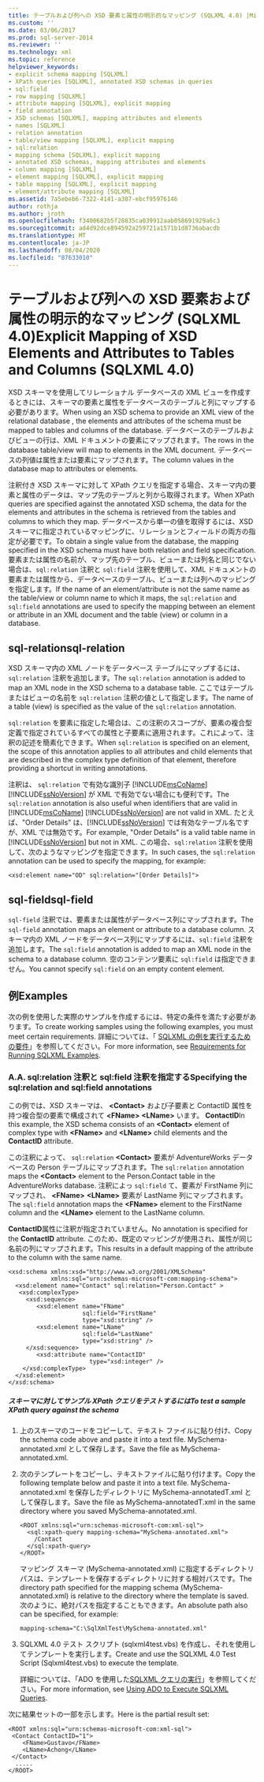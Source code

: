 ```yaml
---
title: テーブルおよび列への XSD 要素と属性の明示的なマッピング (SQLXML 4.0) |Microsoft Docs
ms.custom: ''
ms.date: 03/06/2017
ms.prod: sql-server-2014
ms.reviewer: ''
ms.technology: xml
ms.topic: reference
helpviewer_keywords:
- explicit schema mapping [SQLXML]
- XPath queries [SQLXML], annotated XSD schemas in queries
- sql:field
- row mapping [SQLXML]
- attribute mapping [SQLXML], explicit mapping
- field annotation
- XSD schemas [SQLXML], mapping attributes and elements
- names [SQLXML]
- relation annotation
- table/view mapping [SQLXML], explicit mapping
- sql:relation
- mapping schema [SQLXML], explicit mapping
- annotated XSD schemas, mapping attributes and elements
- column mapping [SQLXML]
- element mapping [SQLXML], explicit mapping
- table mapping [SQLXML], explicit mapping
- element/attribute mapping [SQLXML]
ms.assetid: 7a5ebeb6-7322-4141-a307-ebcf95976146
author: rothja
ms.author: jroth
ms.openlocfilehash: f3400682b5f28835ca039912aab058691929a6c3
ms.sourcegitcommit: ad4d92dce894592a259721a1571b1d8736abacdb
ms.translationtype: MT
ms.contentlocale: ja-JP
ms.lasthandoff: 08/04/2020
ms.locfileid: "87633010"
---
```

# <a name="explicit-mapping-of-xsd-elements-and-attributes-to-tables-and-columns-sqlxml-40"></a><span data-ttu-id="77589-102">テーブルおよび列への XSD 要素および属性の明示的なマッピング (SQLXML 4.0)</span><span class="sxs-lookup"><span data-stu-id="77589-102">Explicit Mapping of XSD Elements and Attributes to Tables and Columns (SQLXML 4.0)</span></span>
  <span data-ttu-id="77589-103">XSD スキーマを使用してリレーショナル データベースの XML ビューを作成するときには、スキーマの要素と属性をデータベースのテーブルと列にマップする必要があります。</span><span class="sxs-lookup"><span data-stu-id="77589-103">When using an XSD schema to provide an XML view of the relational database , the elements and attributes of the schema must be mapped to tables and columns of the database.</span></span> <span data-ttu-id="77589-104">データベースのテーブルおよびビューの行は、XML ドキュメントの要素にマップされます。</span><span class="sxs-lookup"><span data-stu-id="77589-104">The rows in the database table/view will map to elements in the XML document.</span></span> <span data-ttu-id="77589-105">データベースの列値は属性または要素にマップされます。</span><span class="sxs-lookup"><span data-stu-id="77589-105">The column values in the database map to attributes or elements.</span></span>  
  
 <span data-ttu-id="77589-106">注釈付き XSD スキーマに対して XPath クエリを指定する場合、スキーマ内の要素と属性のデータは、マップ先のテーブルと列から取得されます。</span><span class="sxs-lookup"><span data-stu-id="77589-106">When XPath queries are specified against the annotated XSD schema, the data for the elements and attributes in the schema is retrieved from the tables and columns to which they map.</span></span> <span data-ttu-id="77589-107">データベースから単一の値を取得するには、XSD スキーマに指定されているマッピングに、リレーションとフィールドの両方の指定が必要です。</span><span class="sxs-lookup"><span data-stu-id="77589-107">To obtain a single value from the database, the mapping specified in the XSD schema must have both relation and field specification.</span></span> <span data-ttu-id="77589-108">要素または属性の名前が、マップ先のテーブル、ビューまたは列名と同じでない場合は、`sql:relation` 注釈と `sql:field` 注釈を使用して、XML ドキュメントの要素または属性から、データベースのテーブル、ビューまたは列へのマッピングを指定します。</span><span class="sxs-lookup"><span data-stu-id="77589-108">If the name of an element/attribute is not the same name as the table/view or column name to which it maps, the `sql:relation` and `sql:field` annotations are used to specify the mapping between an element or attribute in an XML document and the table (view) or column in a database.</span></span>  
  
## <a name="sql-relation"></a><span data-ttu-id="77589-109">sql-relation</span><span class="sxs-lookup"><span data-stu-id="77589-109">sql-relation</span></span>  
 <span data-ttu-id="77589-110">XSD スキーマ内の XML ノードをデータベース テーブルにマップするには、`sql:relation` 注釈を追加します。</span><span class="sxs-lookup"><span data-stu-id="77589-110">The `sql:relation` annotation is added to map an XML node in the XSD schema to a database table.</span></span> <span data-ttu-id="77589-111">ここではテーブルまたはビューの名前を `sql:relation` 注釈の値として指定します。</span><span class="sxs-lookup"><span data-stu-id="77589-111">The name of a table (view) is specified as the value of the `sql:relation` annotation.</span></span>  
  
 <span data-ttu-id="77589-112">`sql:relation` を要素に指定した場合は、この注釈のスコープが、要素の複合型定義で指定されているすべての属性と子要素に適用されます。これによって、注釈の記述を簡素化できます。</span><span class="sxs-lookup"><span data-stu-id="77589-112">When `sql:relation` is specified on an element, the scope of this annotation applies to all attributes and child elements that are described in the complex type definition of that element, therefore providing a shortcut in writing annotations.</span></span>  
  
 <span data-ttu-id="77589-113">注釈は、 `sql:relation` で有効な識別子 [!INCLUDE[msCoName](../../includes/msconame-md.md)] [!INCLUDE[ssNoVersion](../../includes/ssnoversion-md.md)] が XML で有効でない場合にも便利です。</span><span class="sxs-lookup"><span data-stu-id="77589-113">The `sql:relation` annotation is also useful when identifiers that are valid in [!INCLUDE[msCoName](../../includes/msconame-md.md)] [!INCLUDE[ssNoVersion](../../includes/ssnoversion-md.md)] are not valid in XML.</span></span> <span data-ttu-id="77589-114">たとえば、"Order Details" は、[!INCLUDE[ssNoVersion](../../includes/ssnoversion-md.md)] では有効なテーブル名ですが、XML では無効です。</span><span class="sxs-lookup"><span data-stu-id="77589-114">For example, "Order Details" is a valid table name in [!INCLUDE[ssNoVersion](../../includes/ssnoversion-md.md)] but not in XML.</span></span> <span data-ttu-id="77589-115">この場合、`sql:relation` 注釈を使用して、次のようなマッピングを指定できます。</span><span class="sxs-lookup"><span data-stu-id="77589-115">In such cases, the `sql:relation` annotation can be used to specify the mapping, for example:</span></span>  
  
```  
<xsd:element name="OD" sql:relation="[Order Details]">  
```  
  
## <a name="sql-field"></a><span data-ttu-id="77589-116">sql-field</span><span class="sxs-lookup"><span data-stu-id="77589-116">sql-field</span></span>  
 <span data-ttu-id="77589-117">`sql-field` 注釈では、要素または属性がデータベース列にマップされます。</span><span class="sxs-lookup"><span data-stu-id="77589-117">The `sql-field` annotation maps an element or attribute to a database column.</span></span> <span data-ttu-id="77589-118">スキーマ内の XML ノードをデータベース列にマップするには、`sql:field` 注釈を追加します。</span><span class="sxs-lookup"><span data-stu-id="77589-118">The `sql:field` annotation is added to map an XML node in the schema to a database column.</span></span> <span data-ttu-id="77589-119">空のコンテンツ要素に `sql:field` は指定できません。</span><span class="sxs-lookup"><span data-stu-id="77589-119">You cannot specify `sql:field` on an empty content element.</span></span>  
  
## <a name="examples"></a><span data-ttu-id="77589-120">例</span><span class="sxs-lookup"><span data-stu-id="77589-120">Examples</span></span>  
 <span data-ttu-id="77589-121">次の例を使用した実際のサンプルを作成するには、特定の条件を満たす必要があります。</span><span class="sxs-lookup"><span data-stu-id="77589-121">To create working samples using the following examples, you must meet certain requirements.</span></span> <span data-ttu-id="77589-122">詳細については、「 [SQLXML の例を実行するための要件](../sqlxml/requirements-for-running-sqlxml-examples.md)」を参照してください。</span><span class="sxs-lookup"><span data-stu-id="77589-122">For more information, see [Requirements for Running SQLXML Examples](../sqlxml/requirements-for-running-sqlxml-examples.md).</span></span>  
  
### <a name="a-specifying-the-sqlrelation-and-sqlfield-annotations"></a><span data-ttu-id="77589-123">A.</span><span class="sxs-lookup"><span data-stu-id="77589-123">A.</span></span> <span data-ttu-id="77589-124">sql:relation 注釈と sql:field 注釈を指定する</span><span class="sxs-lookup"><span data-stu-id="77589-124">Specifying the sql:relation and sql:field annotations</span></span>  
 <span data-ttu-id="77589-125">この例では、XSD スキーマは、 **\<Contact>** および子要素と ContactID 属性を持つ複合型の要素で構成されて **\<FName>** **\<LName>** います。 **ContactID**</span><span class="sxs-lookup"><span data-stu-id="77589-125">In this example, the XSD schema consists of an **\<Contact>** element of complex type with **\<FName>** and **\<LName>** child elements and the **ContactID** attribute.</span></span>  
  
 <span data-ttu-id="77589-126">この注釈によって、 `sql:relation` **\<Contact>** 要素が AdventureWorks データベースの Person テーブルにマップされます。</span><span class="sxs-lookup"><span data-stu-id="77589-126">The `sql:relation` annotation maps the **\<Contact>** element to the Person.Contact table in the AdventureWorks database.</span></span> <span data-ttu-id="77589-127">注釈によっ `sql:field` て、要素が FirstName 列にマップされ、 **\<FName>** **\<LName>** 要素が LastName 列にマップされます。</span><span class="sxs-lookup"><span data-stu-id="77589-127">The `sql:field` annotation maps the **\<FName>** element to the FirstName column and the **\<LName>** element to the LastName column.</span></span>  
  
 <span data-ttu-id="77589-128">**ContactID**属性に注釈が指定されていません。</span><span class="sxs-lookup"><span data-stu-id="77589-128">No annotation is specified for the **ContactID** attribute.</span></span> <span data-ttu-id="77589-129">このため、既定のマッピングが使用され、属性が同じ名前の列にマップされます。</span><span class="sxs-lookup"><span data-stu-id="77589-129">This results in a default mapping of the attribute to the column with the same name.</span></span>  
  
```  
<xsd:schema xmlns:xsd="http://www.w3.org/2001/XMLSchema"  
            xmlns:sql="urn:schemas-microsoft-com:mapping-schema">  
  <xsd:element name="Contact" sql:relation="Person.Contact" >  
   <xsd:complexType>  
     <xsd:sequence>  
        <xsd:element name="FName"  
                     sql:field="FirstName"   
                     type="xsd:string" />   
        <xsd:element name="LName"    
                     sql:field="LastName"    
                     type="xsd:string" />  
     </xsd:sequence>  
        <xsd:attribute name="ContactID"   
                       type="xsd:integer" />  
    </xsd:complexType>  
  </xsd:element>  
</xsd:schema>  
```  
  
##### <a name="to-test-a-sample-xpath-query-against-the-schema"></a><span data-ttu-id="77589-130">スキーマに対してサンプル XPath クエリをテストするには</span><span class="sxs-lookup"><span data-stu-id="77589-130">To test a sample XPath query against the schema</span></span>  
  
1.  <span data-ttu-id="77589-131">上のスキーマのコードをコピーして、テキスト ファイルに貼り付け、</span><span class="sxs-lookup"><span data-stu-id="77589-131">Copy the schema code above and paste it into a text file.</span></span> <span data-ttu-id="77589-132">MySchema-annotated.xml として保存します。</span><span class="sxs-lookup"><span data-stu-id="77589-132">Save the file as MySchema-annotated.xml.</span></span>  
  
2.  <span data-ttu-id="77589-133">次のテンプレートをコピーし、テキストファイルに貼り付けます。</span><span class="sxs-lookup"><span data-stu-id="77589-133">Copy the following template below and paste it into a text file.</span></span> <span data-ttu-id="77589-134">MySchema-annotated.xml を保存したディレクトリに MySchema-annotatedT.xml として保存します。</span><span class="sxs-lookup"><span data-stu-id="77589-134">Save the file as MySchema-annotatedT.xml in the same directory where you saved MySchema-annotated.xml.</span></span>  
  
    ```  
    <ROOT xmlns:sql="urn:schemas-microsoft-com:xml-sql">  
      <sql:xpath-query mapping-schema="MySchema-annotated.xml">  
        /Contact  
      </sql:xpath-query>  
    </ROOT>  
    ```  
  
     <span data-ttu-id="77589-135">マッピング スキーマ (MySchema-annotated.xml) に指定するディレクトリ パスは、テンプレートを保存するディレクトリに対する相対パスです。</span><span class="sxs-lookup"><span data-stu-id="77589-135">The directory path specified for the mapping schema (MySchema-annotated.xml) is relative to the directory where the template is saved.</span></span> <span data-ttu-id="77589-136">次のように、絶対パスを指定することもできます。</span><span class="sxs-lookup"><span data-stu-id="77589-136">An absolute path also can be specified, for example:</span></span>  
  
    ```  
    mapping-schema="C:\SqlXmlTest\MySchema-annotated.xml"  
    ```  
  
3.  <span data-ttu-id="77589-137">SQLXML 4.0 テスト スクリプト (sqlxml4test.vbs) を作成し、それを使用してテンプレートを実行します。</span><span class="sxs-lookup"><span data-stu-id="77589-137">Create and use the SQLXML 4.0 Test Script (Sqlxml4test.vbs) to execute the template.</span></span>  
  
     <span data-ttu-id="77589-138">詳細については、「ADO を使用した[SQLXML クエリの実行](../sqlxml/using-ado-to-execute-sqlxml-4-0-queries.md)」を参照してください。</span><span class="sxs-lookup"><span data-stu-id="77589-138">For more information, see [Using ADO to Execute SQLXML Queries](../sqlxml/using-ado-to-execute-sqlxml-4-0-queries.md).</span></span>  
  
 <span data-ttu-id="77589-139">次に結果セットの一部を示します。</span><span class="sxs-lookup"><span data-stu-id="77589-139">Here is the partial result set:</span></span>  
  
```  
<ROOT xmlns:sql="urn:schemas-microsoft-com:xml-sql">   
 <Contact ContactID="1">   
    <FName>Gustavo</FName>   
    <LName>Achong</LName>   
 </Contact>   
  .....  
</ROOT>  
```  
  
  
